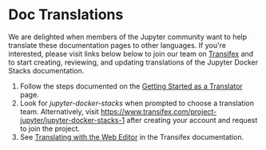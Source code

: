 # Doc Translations

We are delighted when members of the Jupyter community want to help translate these documentation pages to other languages. If you're interested, please visit links below below to join our team on [Transifex](https://transifex.com) and to start creating, reviewing, and updating translations of the Jupyter Docker Stacks documentation.

1. Follow the steps documented on the [Getting Started as a Translator](https://docs.transifex.com/getting-started-1/translators) page.
2. Look for *jupyter-docker-stacks* when prompted to choose a translation team. Alternatively, visit https://www.transifex.com/project-jupyter/jupyter-docker-stacks-1 after creating your account and request to join the project.
3. See [Translating with the Web Editor](https://docs.transifex.com/translation/translating-with-the-web-editor) in the Transifex documentation.